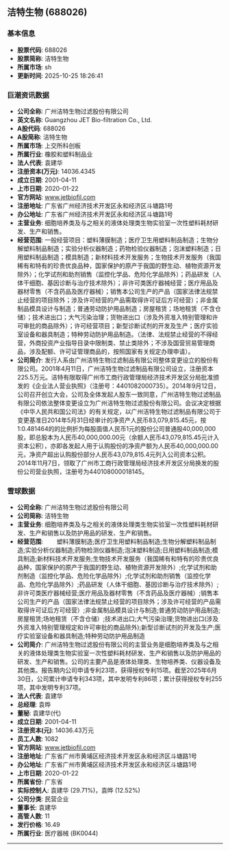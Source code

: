 ## 洁特生物 (688026)

### 基本信息

- **股票代码**: 688026
- **股票简称**: 洁特生物
- **所属市场**: sh
- **更新时间**: 2025-10-25 18:26:41

### 巨潮资讯数据

- **公司全称**: 广州洁特生物过滤股份有限公司
- **英文名称**: Guangzhou JET Bio-filtration Co., Ltd.
- **A股代码**: 688026
- **A股简称**: 洁特生物
- **所属市场**: 上交所科创板
- **所属行业**: 橡胶和塑料制品业
- **法人代表**: 袁建华
- **注册资本(万元)**: 14036.4345
- **成立日期**: 2001-04-11
- **上市日期**: 2020-01-22
- **官方网站**: www.jetbiofil.com
- **注册地址**: 广东省广州经济技术开发区永和经济区斗塘路1号
- **办公地址**: 广东省广州经济技术开发区永和经济区斗塘路1号
- **主营业务**: 细胞培养类及与之相关的液体处理类生物实验室一次性塑料耗材研发、生产和销售。
- **经营范围**: 一般经营项目：塑料薄膜制造；医疗卫生用塑料制品制造；生物分解塑料制品制造；实验分析仪器制造；药物检验仪器制造；泡沫塑料制造；日用塑料制品制造；模具制造；新材料技术开发服务；生物技术开发服务（我国稀有和特有的珍贵优良品种，国家保护的原产于我国的野生动、植物资源开发除外）；化学试剂和助剂销售（监控化学品、危险化学品除外）；药品研发（人体干细胞、基因诊断与治疗技术除外）；非许可类医疗器械经营；医疗用品及器材零售（不含药品及医疗器械）；销售本公司生产的产品（国家法律法规禁止经营的项目除外；涉及许可经营的产品需取得许可证后方可经营）；非金属制品模具设计与制造；普通劳动防护用品制造；房屋租赁；场地租赁（不含仓储）；技术进出口；大气污染治理；货物进出口（涉及外资准入特别管理和许可审批的商品除外）；许可经营项目；新型诊断试剂的开发及生产；医疗实验室设备和器具制造；特种劳动防护用品制造。（法律、法规禁止经营的不得经营，外商投资产业指导目录中限制类、禁止类除外；不涉及国营贸易管理商品，涉及配额、许可证管理商品的，按照国家有关规定办理申请）。
- **公司简介**: 发行人系由广州洁特生物过滤制品有限公司整体变更设立的股份有限公司。2001年4月11日，广州洁特生物过滤制品有限公司设立，注册资本225.5万元。洁特有限取得广州市工商行政管理局经济技术开发区分局批准颁发的《企业法人营业执照》（注册号：4401082000735）。2014年9月12日，公司召开创立大会，公司及全体发起人股东一致同意，广州洁特生物过滤制品有限公司依法整体变更设立为广州洁特生物过滤股份有限公司。会议决定根据《中华人民共和国公司法》的有关规定，以广州洁特生物过滤制品有限公司于变更基准日2014年5月31日经审计的净资产人民币83,079,815.45元，按1∶0.481464的的比例折为每股面值人民币1元的股份公司普通股40,000,000股，即总股本为人民币40,000,000.00元（余额人民币43,079,815.45元计入资本公积），亦即各发起人用于认购股份的净资产额为人民币40,000,000.00元，净资产超出认购股份部分人民币43,079,815.4元列入公司资本公积。2014年11月7日，领取了广州市工商行政管理局经济技术开发区分局换发的股份公司营业执照，注册号为440108000018145。

### 雪球数据

- **公司全称**: 广州洁特生物过滤股份有限公司
- **公司简称**: 洁特生物
- **主营业务**: 细胞培养类及与之相关的液体处理类生物实验室一次性塑料耗材研发、生产和销售以及防护用品的研发、生产和销售。
- **经营范围**: 　　塑料薄膜制造;医疗卫生用塑料制品制造;生物分解塑料制品制造;实验分析仪器制造;药物检测仪器制造;泡沫塑料制造;日用塑料制品制造;模具制造;新材料技术开发服务;生物技术开发服务（我国稀有和特有的珍贵优良品种，国家保护的原产于我国的野生动、植物资源开发除外）;化学试剂和助剂制造（监控化学品、危险化学品除外）;化学试剂和助剂销售（监控化学品、危险化学品除外）;药品研发（人体干细胞、基因诊断与治疗技术除外）;非许可类医疗器械经营;医疗用品及器材零售（不含药品及医疗器械）;销售本公司生产的产品（国家法律法规禁止经营的项目除外；涉及许可经营的产品需取得许可证后方可经营）;非金属制品模具设计与制造;普通劳动防护用品制造;房屋租赁;场地租赁（不含仓储）;技术进出口;大气污染治理;货物进出口(涉及外资准入特别管理规定和许可审批的商品除外);新型诊断试剂的开发及生产;医疗实验室设备和器具制造;特种劳动防护用品制造
- **公司简介**: 广州洁特生物过滤股份有限公司的主营业务是细胞培养类及与之相关的液体处理类生物实验室一次性塑料耗材研发、生产和销售以及防护用品的研发、生产和销售。公司的主要产品是液体处理类、生物培养类、仪器设备及其他类。报告期内公司申请专利23项，获得授权专利15项。截至2025年6月30日，公司累计申请专利343项，其中发明专利86项；累计获得授权专利255项，其中发明专利37项。
- **法人代表**: 袁建华
- **总经理**: 袁晔
- **董秘**: 袁建华(代)
- **成立日期**: 2001-04-11
- **注册资本(元)**: 14036.43万元
- **员工人数**: 1082
- **官方网站**: www.jetbiofil.com
- **注册地址**: 广东省广州市黄埔区经济技术开发区永和经济区斗塘路1号
- **办公地址**: 广东省广州市黄埔区经济技术开发区永和经济区斗塘路1号
- **上市日期**: 2020-01-22
- **所属省份**: 广东省
- **实际控制人**: 袁建华 (29.71%)，袁晔 (12.52%)
- **公司分类**: 民营企业
- **董事长**: 袁建华
- **高管人数**: 11
- **发行价格**: 16.49
- **所属行业**: 医疗器械 (BK0044)

---